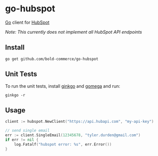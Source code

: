 # go-hubspot
[Go](https://golang.org/) client for [HubSpot](https://app.hubspot.com)

*Note: This currently does not implement all HubSpot API endpoints*

## Install
```
go get github.com/bold-commerce/go-hubspot
```

## Unit Tests
To run the unit tests, install [ginkgo](https://onsi.github.io/ginkgo) and [gomega](https://onsi.github.io/gomega/) and run:

```
ginkgo -r
```

## Usage

```go
client := hubspot.NewClient("https://api.hubapi.com", "my-api-key")

// send single email
err := client.SingleEmail(12345678, "tyler.durden@gmail.com")
if err != nil {
	log.Fatalf("hubspot error: %s", err.Error())
}
```

